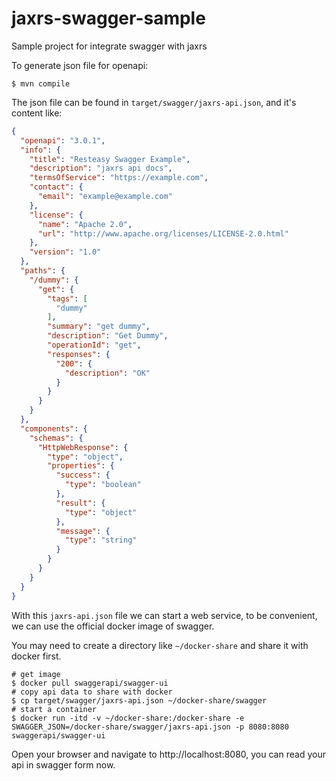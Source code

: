 # jaxrs-swagger-sample

Sample project for integrate swagger with jaxrs 

To generate json file for openapi:

```shell script
$ mvn compile
```

The json file can be found in `target/swagger/jaxrs-api.json`, and it's content like: 

```json
{
  "openapi": "3.0.1",
  "info": {
    "title": "Resteasy Swagger Example",
    "description": "jaxrs api docs",
    "termsOfService": "https://example.com",
    "contact": {
      "email": "example@example.com"
    },
    "license": {
      "name": "Apache 2.0",
      "url": "http://www.apache.org/licenses/LICENSE-2.0.html"
    },
    "version": "1.0"
  },
  "paths": {
    "/dummy": {
      "get": {
        "tags": [
          "dummy"
        ],
        "summary": "get dummy",
        "description": "Get Dummy",
        "operationId": "get",
        "responses": {
          "200": {
            "description": "OK"
          }
        }
      }
    }
  },
  "components": {
    "schemas": {
      "HttpWebResponse": {
        "type": "object",
        "properties": {
          "success": {
            "type": "boolean"
          },
          "result": {
            "type": "object"
          },
          "message": {
            "type": "string"
          }
        }
      }
    }
  }
}
```

With this `jaxrs-api.json` file we can start a web service, to be convenient, we can use the official docker image of swagger.

You may need to create a directory like `~/docker-share` and share it with docker first.

```shell script
# get image
$ docker pull swaggerapi/swagger-ui
# copy api data to share with docker
$ cp target/swagger/jaxrs-api.json ~/docker-share/swagger
# start a container 
$ docker run -itd -v ~/docker-share:/docker-share -e SWAGGER_JSON=/docker-share/swagger/jaxrs-api.json -p 8080:8080 swaggerapi/swagger-ui
```
Open your browser and navigate to http://localhost:8080, you can read your api in swagger form now.

